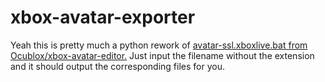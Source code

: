 # xbox-avatar-exporter
Yeah this is pretty much a python rework of [avatar-ssl.xboxlive.bat from Ocublox/xbox-avatar-editor.](https://github.com/Ocublox/xbox-avatar-editor/blob/main/avatar-ssl.xboxlive.bat)
Just input the filename without the extension and it should output the corresponding files for you.
